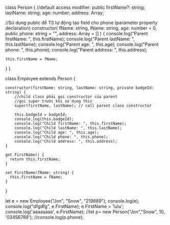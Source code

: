 class Person {
  //default access modifier: public
  firstName?: string;
  lastName: string;
  age: number;
  address: Array<any>;

  //Sử dụng public để TS tự động tạo field cho phone (parameter property declaration)
  constructor(
    fName: string,
    lName: string,
    age: number = 0,
    public phone: string = "",
    address: Array<any> = []
  ) {
    console.log("Parent firstName: ", this.firstName);
    console.log("Parent lastName: ", this.lastName);
    console.log("Parent age: ", this.age);
    console.log("Parent phone: ", this.phone);
    console.log("Parent address: ", this.address);


    this.firstName = fName;
  }
}

class Employee extends Person {

    constructor(firstName: string, lastName: string, private badgeId: string) {
        //child class phải gọi constructor của parent
        //gọi super trước khi sử dụng this
        super(firstName, lastName); // call parent class constructor

        this.badgeId = badgeId;
        console.log(this.badgeId);
        console.log("Child firstName: ", this.firstName);
        console.log("Child lastName: ", this.lastName);
        console.log("Child age: ", this.age);
        console.log("Child phone: ", this.phone);
        console.log("Child address: ", this.address);
    }

    get FirstName() {
      return this.firstName;
    }

    set FirstName(fName: string) {
      this.firstName = fName;
    }
}

let e = new Employee("Jon", "Snow", "219889");
console.log(e);
console.log("dfgdfg", e.FirstName);
e.FirstName = 'lulu';
console.log('aaaaaaaa', e.FirstName);
//let p= new Person("Jon","Snow", 10, '03456789');
//console.log(p.phone);
